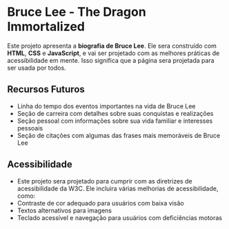 # Bruce Lee - The Dragon Immortalized
Este projeto apresenta a **biografia de Bruce Lee**. Ele sera construído com **HTML**, **CSS** e **JavaScript**, e vai ser projetado com as melhores práticas de acessibilidade em mente. Isso significa que a página sera projetada para ser usada por todos.

## Recursos Futuros
- Linha do tempo dos eventos importantes na vida de Bruce Lee
- Seção de carreira com detalhes sobre suas conquistas e realizações
- Seção pessoal com informações sobre sua vida familiar e interesses pessoais
- Seção de citações com algumas das frases mais memoráveis de Bruce Lee

## Acessibilidade
- Este projeto sera projetado para cumprir com as diretrizes de acessibilidade da W3C. Ele incluira várias melhorias de acessibilidade, como:
- Contraste de cor adequado para usuários com baixa visão
- Textos alternativos para imagens
- Teclado acessível e navegação para usuários com deficiências motoras
